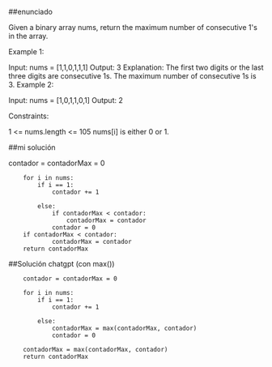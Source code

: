 ##enunciado

Given a binary array nums, return the maximum number of consecutive 1's in the array.

 

Example 1:

Input: nums = [1,1,0,1,1,1]
Output: 3
Explanation: The first two digits or the last three digits are consecutive 1s. The maximum number of consecutive 1s is 3.
Example 2:

Input: nums = [1,0,1,1,0,1]
Output: 2
 

Constraints:

1 <= nums.length <= 105
nums[i] is either 0 or 1.


##mi solución

contador = contadorMax = 0
        
        for i in nums:
            if i == 1:
                contador += 1

            else:
                if contadorMax < contador:
                    contadorMax = contador
                contador = 0
        if contadorMax < contador:
                contadorMax = contador
        return contadorMax

##Solución chatgpt (con max())

        contador = contadorMax = 0
        
        for i in nums:
            if i == 1:
                contador += 1

            else:
                contadorMax = max(contadorMax, contador)
                contador = 0
                
        contadorMax = max(contadorMax, contador)
        return contadorMax
